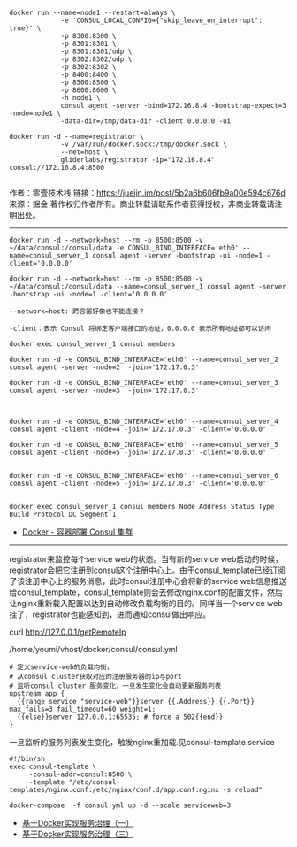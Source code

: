 ```
docker run --name=node1 --restart=always \
             -e 'CONSUL_LOCAL_CONFIG={"skip_leave_on_interrupt": true}' \
             -p 8300:8300 \
             -p 8301:8301 \
             -p 8301:8301/udp \
             -p 8302:8302/udp \
             -p 8302:8302 \
             -p 8400:8400 \
             -p 8500:8500 \
             -p 8600:8600 \
             -h node1 \
             consul agent -server -bind=172.16.8.4 -bootstrap-expect=3 -node=node1 \
             -data-dir=/tmp/data-dir -client 0.0.0.0 -ui

docker run -d --name=registrator \
             -v /var/run/docker.sock:/tmp/docker.sock \
             --net=host \
             gliderlabs/registrator -ip="172.16.8.4" consul://172.16.8.4:8500


```
作者：零壹技术栈
链接：https://juejin.im/post/5b2a6b606fb9a00e594c676d
来源：掘金
著作权归作者所有。商业转载请联系作者获得授权，非商业转载请注明出处。

---

```
docker run -d --network=host --rm -p 8500:8500 -v ~/data/consul:/consul/data -e CONSUL_BIND_INTERFACE='eth0' --name=consul_server_1 consul agent -server -bootstrap -ui -node=1 -client='0.0.0.0'

docker run -d --network=host --rm -p 8500:8500 -v ~/data/consul:/consul/data --name=consul_server_1 consul agent -server -bootstrap -ui -node=1 -client='0.0.0.0'

--network=host: 跨容器好像也不能连接？

-client：表示 Consul 将绑定客户端接口的地址，0.0.0.0 表示所有地址都可以访问

docker exec consul_server_1 consul members

docker run -d -e CONSUL_BIND_INTERFACE='eth0' --name=consul_server_2 consul agent -server -node=2  -join='172.17.0.3'

docker run -d -e CONSUL_BIND_INTERFACE='eth0' --name=consul_server_3 consul agent -server -node=3  -join='172.17.0.3'



docker run -d -e CONSUL_BIND_INTERFACE='eth0' --name=consul_server_4 consul agent -client -node=4 -join='172.17.0.3' -client='0.0.0.0'

docker run -d -e CONSUL_BIND_INTERFACE='eth0' --name=consul_server_5 consul agent -client -node=5 -join='172.17.0.3' -client='0.0.0.0'


docker run -d -e CONSUL_BIND_INTERFACE='eth0' --name=consul_server_6 consul agent -client -node=5 -join='172.17.0.3' -client='0.0.0.0'


docker exec consul_server_1 consul members Node Address Status Type Build Protocol DC Segment 1

```
- [Docker - 容器部署 Consul 集群](https://www.cnblogs.com/lfzm/p/10633595.html)

---


registrator来监控每个service web的状态。当有新的service web启动的时候，registrator会把它注册到consul这个注册中心上。由于consul_template已经订阅了该注册中心上的服务消息，此时consul注册中心会将新的service web信息推送给consul_template，consul_template则会去修改nginx.conf的配置文件，然后让nginx重新载入配置以达到自动修改负载均衡的目的。同样当一个service web挂了，registrator也能感知到，进而通知consul做出响应。


curl http://127.0.0.1/getRemoteIp


/home/youmi/vhost/docker/consul/consul.yml

```
# 定义service-web的负载均衡，
# 从consul cluster获取对应的注册服务器的ip与port
# 监听consul cluster 服务变化，一旦发生变化会自动更新服务列表
upstream app {
  {{range service "service-web"}}server {{.Address}}:{{.Port}} max_fails=3 fail_timeout=60 weight=1;
  {{else}}server 127.0.0.1:65535; # force a 502{{end}}
}
```

一旦监听的服务列表发生变化，触发nginx重加载.见consul-template.service

```
#!/bin/sh
exec consul-template \
     -consul-addr=consul:8500 \
     -template "/etc/consul-templates/nginx.conf:/etc/nginx/conf.d/app.conf:nginx -s reload"
```
`
docker-compose  -f consul.yml up -d --scale serviceweb=3
`



- [基于Docker实现服务治理（一）](https://www.zhihu.com/people/chen-feng-xie-70/posts)
- [基于Docker实现服务治理（三）](https://zhuanlan.zhihu.com/p/36834989)


